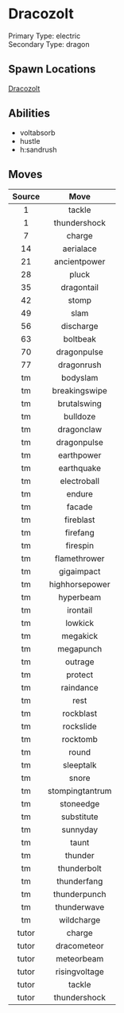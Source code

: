 # Dracozolt  
Primary Type: electric  
Secondary Type: dragon  
  
## Spawn Locations  
[Dracozolt](/data/spawn_presets/dracozolt.md)  
  
## Abilities  
  * voltabsorb
  * hustle
  * h:sandrush
  
  
## Moves  
  
| Source | Move |  
|:---:|:---:|  
| 1 | tackle |  
| 1 | thundershock |  
| 7 | charge |  
| 14 | aerialace |  
| 21 | ancientpower |  
| 28 | pluck |  
| 35 | dragontail |  
| 42 | stomp |  
| 49 | slam |  
| 56 | discharge |  
| 63 | boltbeak |  
| 70 | dragonpulse |  
| 77 | dragonrush |  
| tm | bodyslam |  
| tm | breakingswipe |  
| tm | brutalswing |  
| tm | bulldoze |  
| tm | dragonclaw |  
| tm | dragonpulse |  
| tm | earthpower |  
| tm | earthquake |  
| tm | electroball |  
| tm | endure |  
| tm | facade |  
| tm | fireblast |  
| tm | firefang |  
| tm | firespin |  
| tm | flamethrower |  
| tm | gigaimpact |  
| tm | highhorsepower |  
| tm | hyperbeam |  
| tm | irontail |  
| tm | lowkick |  
| tm | megakick |  
| tm | megapunch |  
| tm | outrage |  
| tm | protect |  
| tm | raindance |  
| tm | rest |  
| tm | rockblast |  
| tm | rockslide |  
| tm | rocktomb |  
| tm | round |  
| tm | sleeptalk |  
| tm | snore |  
| tm | stompingtantrum |  
| tm | stoneedge |  
| tm | substitute |  
| tm | sunnyday |  
| tm | taunt |  
| tm | thunder |  
| tm | thunderbolt |  
| tm | thunderfang |  
| tm | thunderpunch |  
| tm | thunderwave |  
| tm | wildcharge |  
| tutor | charge |  
| tutor | dracometeor |  
| tutor | meteorbeam |  
| tutor | risingvoltage |  
| tutor | tackle |  
| tutor | thundershock |  
  
